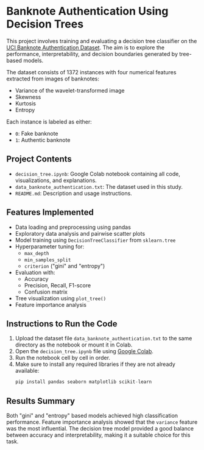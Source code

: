 # Banknote Authentication Using Decision Trees

This project involves training and evaluating a decision tree classifier on the [UCI Banknote Authentication Dataset](https://archive.ics.uci.edu/dataset/267/banknote+authentication). The aim is to explore the performance, interpretability, and decision boundaries generated by tree-based models.

The dataset consists of 1372 instances with four numerical features extracted from images of banknotes:
- Variance of the wavelet-transformed image
- Skewness
- Kurtosis
- Entropy

Each instance is labeled as either:
- `0`: Fake banknote
- `1`: Authentic banknote

## Project Contents

- `decision_tree.ipynb`: Google Colab notebook containing all code, visualizations, and explanations.
- `data_banknote_authentication.txt`: The dataset used in this study.
- `README.md`: Description and usage instructions.

## Features Implemented

- Data loading and preprocessing using pandas
- Exploratory data analysis and pairwise scatter plots
- Model training using `DecisionTreeClassifier` from `sklearn.tree`
- Hyperparameter tuning for:
  - `max_depth`
  - `min_samples_split`
  - `criterion` ("gini" and "entropy")
- Evaluation with:
  - Accuracy
  - Precision, Recall, F1-score
  - Confusion matrix
- Tree visualization using `plot_tree()`
- Feature importance analysis

## Instructions to Run the Code

1. Upload the dataset file `data_banknote_authentication.txt` to the same directory as the notebook or mount it in Colab.
2. Open the `decision_tree.ipynb` file using [Google Colab](https://colab.research.google.com/).
3. Run the notebook cell by cell in order.
4. Make sure to install any required libraries if they are not already available:
   ```python
   pip install pandas seaborn matplotlib scikit-learn
   ```

## Results Summary

Both "gini" and "entropy" based models achieved high classification performance. Feature importance analysis showed that the `variance` feature was the most influential. The decision tree model provided a good balance between accuracy and interpretability, making it a suitable choice for this task.
